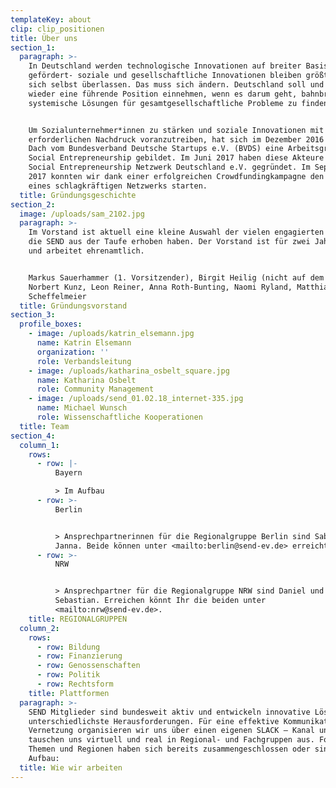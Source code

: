 ```yaml
---
templateKey: about
clip: clip_positionen
title: Über uns
section_1:
  paragraph: >-
    In Deutschland werden technologische Innovationen auf breiter Basis
    gefördert- soziale und gesellschaftliche Innovationen bleiben größtenteils
    sich selbst überlassen. Das muss sich ändern. Deutschland soll und kann
    wieder eine führende Position einnehmen, wenn es darum geht, bahnbrechende,
    systemische Lösungen für gesamtgesellschaftliche Probleme zu finden. 


    Um Sozialunternehmer*innen zu stärken und soziale Innovationen mit dem
    erforderlichen Nachdruck voranzutreiben, hat sich im Dezember 2016 unter dem
    Dach vom Bundesverband Deutsche Startups e.V. (BVDS) eine Arbeitsgruppe zu
    Social Entrepreneurship gebildet. Im Juni 2017 haben diese Akteure das
    Social Entrepreneurship Netzwerk Deutschland e.V. gegründet. Im September
    2017 konnten wir dank einer erfolgreichen Crowdfundingkampagne den Aufbau
    eines schlagkräftigen Netzwerks starten.
  title: Gründungsgeschichte
section_2:
  image: /uploads/sam_2102.jpg
  paragraph: >-
    Im Vorstand ist aktuell eine kleine Auswahl der vielen engagierten Menschen,
    die SEND aus der Taufe erhoben haben. Der Vorstand ist für zwei Jahre im Amt
    und arbeitet ehrenamtlich.


    Markus Sauerhammer (1. Vorsitzender), Birgit Heilig (nicht auf dem Foto),
    Norbert Kunz, Leon Reiner, Anna Roth-Bunting, Naomi Ryland, Matthias
    Scheffelmeier
  title: Gründungsvorstand
section_3:
  profile_boxes:
    - image: /uploads/katrin_elsemann.jpg
      name: Katrin Elsemann
      organization: ''
      role: Verbandsleitung
    - image: /uploads/katharina_osbelt_square.jpg
      name: Katharina Osbelt
      role: Community Management
    - image: /uploads/send_01.02.18_internet-335.jpg
      name: Michael Wunsch
      role: Wissenschaftliche Kooperationen
  title: Team
section_4:
  column_1:
    rows:
      - row: |-
          Bayern 

          > Im Aufbau
      - row: >-
          Berlin


          > Ansprechpartnerinnen für die Regionalgruppe Berlin sind Sabrina und
          Janna. Beide können unter <mailto:berlin@send-ev.de> erreicht werden.
      - row: >-
          NRW


          > Ansprechpartner für die Regionalgruppe NRW sind Daniel und
          Sebastian. Erreichen könnt Ihr die beiden unter
          <mailto:nrw@send-ev.de>.
    title: REGIONALGRUPPEN
  column_2:
    rows:
      - row: Bildung
      - row: Finanzierung
      - row: Genossenschaften
      - row: Politik
      - row: Rechtsform
    title: Plattformen
  paragraph: >-
    SEND Mitglieder sind bundesweit aktiv und entwickeln innovative Lösungen für
    unterschiedlichste Herausforderungen. Für eine effektive Kommunikation und
    Vernetzung organisieren wir uns über einen eigenen SLACK – Kanal und
    tauschen uns virtuell und real in Regional- und Fachgruppen aus. Folgende
    Themen und Regionen haben sich bereits zusammengeschlossen oder sind im
    Aufbau:
  title: Wie wir arbeiten
---
```



